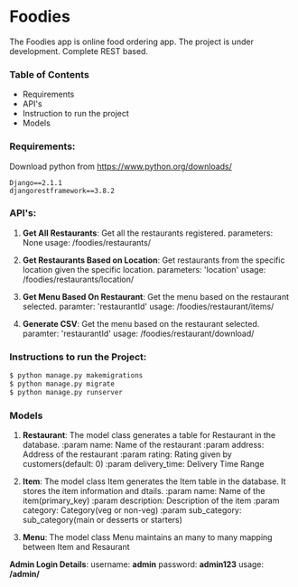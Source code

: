 # Foodies

The Foodies app is online food ordering app. The project is under development. Complete REST based.

### Table of Contents
  - Requirements
  - API's
  - Instruction to run the project
  - Models

### Requirements:
Download python from https://www.python.org/downloads/

    Django==2.1.1
    djangorestframework==3.8.2
    

### API's:
1. **Get All Restaurants**:
    Get all the restaurants registered.
    parameters: None
    usage: /foodies/restaurants/

2. **Get Restaurants Based on Location**:
    Get restaurants from the specific location given the specific location.
    parameters: 'location'
    usage: /foodies/restaurants/location/

3. **Get Menu Based On Restaurant**:
    Get the menu based on the restaurant selected.
    paramter: 'restaurantId'
    usage: /foodies/restaurant/items/

4. **Generate CSV**:
    Get the menu based on the restaurant selected.
    paramter: 'restaurantId'
    usage: /foodies/restaurant/download/

### Instructions to run the Project:
```sh
$ python manage.py makemigrations
$ python manage.py migrate
$ python manage.py runserver
```


### Models
1.  **Restaurant**:
    The model class generates a table for Restaurant in the database.
    :param name: Name of the restaurant
    :param address: Address of the restaurant
    :param rating: Rating given by customers(default: 0)
    :param delivery_time: Delivery Time Range

2.  **Item**:
    The model class Item generates the Item table in the database. It stores the
    item information and dtails.
    :param name: Name of the item(primary_key)
    :param description: Description of the item
    :param category: Category(veg or non-veg)
    :param sub_category: sub_category(main or desserts or starters)  

3. **Menu**:
    The model class Menu maintains an many to many mapping between Item and
    Resaurant

**Admin Login Details**:
username: **admin**
password: **admin123**
usage: **/admin/**
